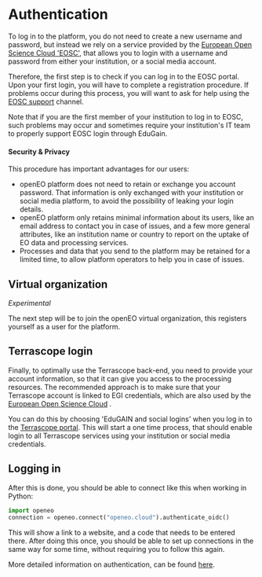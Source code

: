 # Authentication

To log in to the platform, you do not need to create a new username and password, but instead we rely on a 
service provided by the [European Open Science Cloud 'EOSC'](https://aai.eosc-portal.eu), that allows you to login with
a username and password from either your institution, or a social media account.

Therefore, the first step is to check if you can log in to the EOSC portal. Upon your first login,
you will have to complete a registration procedure. If problems occur during this process, you will want to 
ask for help using the [EOSC support](https://eosc-portal.eu/helpdesk) channel.

Note that if you are the first member of your institution to log in to EOSC, such problems may occur and sometimes
require your institution's IT team to properly support EOSC login through EduGain.

#### Security & Privacy

This procedure has important advantages for our users:

- openEO platform does not need to retain or exchange you account password. That information is only exchanged with your 
institution or social media platform, to avoid the possibility of leaking your login details.
- openEO platform only retains minimal information about its users, like an email address to contact you in case of issues, and 
a few more general attributes, like an institution name or country to report on the uptake of EO data and processing services.
- Processes and data that you send to the platform may be retained for a limited time, to allow platform operators to
help you in case of issues.  

## Virtual organization
 
*Experimental* 
 
The next step will be to join the openEO virtual organization, this registers yourself as a user for the platform.
 
## Terrascope login

 
 
Finally, to optimally use the Terrascope back-end, you need to provide your account information, so that it can give you access to the processing
resources. The recommended approach is to make sure that your Terrascope account is linked to EGI credentials, which are 
also used by the [European Open Science Cloud](https://eosc-portal.eu/) .
 
You can do this by choosing 'EduGAIN and social logins' when you log in to the [Terrascope portal](https://terrascope.be). This will start a one 
time process, that should enable login to all Terrascope services using your institution or social media credentials.

## Logging in

After this is done, you should be able to connect like this when working in Python:

```python
import openeo
connection = openeo.connect("openeo.cloud").authenticate_oidc()
```
 This will show a link to a website, and a code that needs to be entered there. After doing this once, you should be able
 to set up connections in the same way for some time, without requiring you to follow this again.
 
 More detailed information on authentication, can be found
 [here](https://open-eo.github.io/openeo-python-client/auth.html#openid-connect-based-authentication).
 
 
 